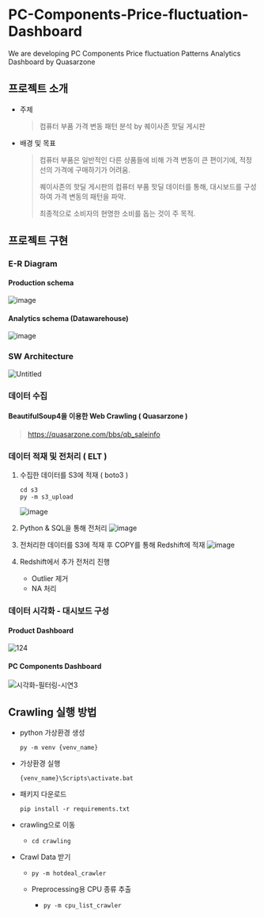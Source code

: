 # PC-Components-Price-fluctuation-Dashboard
We are developing PC Components Price fluctuation Patterns Analytics Dashboard by Quasarzone

## 프로젝트 소개

- 주제
  > 컴퓨터 부품 가격 변동 패턴 분석 by 퀘이사존 핫딜 게시판 
  
- 배경 및 목표
  > 컴퓨터 부품은 일반적인 다른 상품들에 비해 가격 변동이 큰 편이기에,
  > 적정선의 가격에 구매하기가 어려움.
  >
  > 퀘이사존의 핫딜 게시판의 컴퓨터 부품 핫딜 데이터를 통해, 
  > 대시보드를 구성하여 가격 변동의 패턴을 파악.
  >
  > 최종적으로 소비자의 현명한 소비를 돕는 것이 주 목적.

## 프로젝트 구현

### E-R Diagram
#### Production schema
![image](https://github.com/lv1turtle/PC-Components-Price-fluctuation-Dashboard/assets/32154881/3a0d0f70-a158-4f24-9317-e69bdd8f87d9)


#### Analytics schema (Datawarehouse)
![image](https://github.com/lv1turtle/PC-Components-Price-fluctuation-Dashboard/assets/32154881/7141c22f-2a80-487a-97c6-51f201aa4888)

### SW Architecture
![Untitled](https://github.com/lv1turtle/PC-Components-Price-fluctuation-Dashboard/assets/32154881/52f63acc-f70d-4c37-bb73-6eb6f93afdc1)

### 데이터 수집

#### BeautifulSoup4을 이용한 Web Crawling ( Quasarzone )
>https://quasarzone.com/bbs/qb_saleinfo

### 데이터 적재 및 전처리 ( ELT )

1. 수집한 데이터를 S3에 적재 ( boto3 )
      ```shell
      cd s3
      py -m s3_upload
      ```
      ![image](https://github.com/lv1turtle/PC-Components-Price-fluctuation-Dashboard/assets/32154881/1d69b99d-6494-4cf3-8e0f-bcf24534833b)

2. Python & SQL을 통해 전처리
![image](https://github.com/lv1turtle/PC-Components-Price-fluctuation-Dashboard/assets/32154881/af13fee4-33d7-4edd-a4dd-04cb883aecee)

3. 전처리한 데이터를 S3에 적재 후 COPY를 통해 Redshift에 적재
![image](https://github.com/lv1turtle/PC-Components-Price-fluctuation-Dashboard/assets/32154881/4aa665d7-65da-4348-a60c-8c11c566628d)

4. Redshift에서 추가 전처리 진행
     - Outlier 제거
     - NA 처리

### 데이터 시각화 - 대시보드 구성

#### Product Dashboard
![124](https://github.com/lv1turtle/PC-Components-Price-fluctuation-Dashboard/assets/32154881/3742feac-860b-4382-acfe-e21b2b45ecc4)

#### PC Components Dashboard
![시각화-필터링-시연3](https://github.com/lv1turtle/PC-Components-Price-fluctuation-Dashboard/assets/32154881/94ef2a8c-d0a2-4c01-a147-e295212f88bc)



## Crawling 실행 방법

- python 가상환경 생성
    ```
    py -m venv {venv_name}
    ```

- 가상환경 실행
    ```
    {venv_name}\Scripts\activate.bat
    ```

- 패키지 다운로드
    ```
    pip install -r requirements.txt
    ```

- crawling으로 이동
  - `cd crawling`

- Crawl Data 받기
  - `py -m hotdeal_crawler`

  - Preprocessing용 CPU 종류 추출
    - `py -m cpu_list_crawler`

